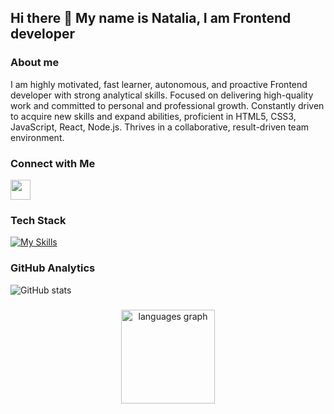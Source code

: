 ## Hi there 👋 My name is Natalia, I am Frontend developer

### About me

I am highly motivated, fast learner, autonomous, and proactive Frontend developer with strong analytical skills. Focused on delivering high-quality work and committed to personal and professional growth. Constantly driven to acquire new skills and expand abilities, proficient in HTML5, CSS3, JavaScript, React, Node.js. Thrives in a collaborative, result-driven team environment.

### Connect with Me

<p align="left"> <a href="https://www.linkedin.com/in/natalia-yarema" target="_blank" rel="noreferrer"> <picture> <source media="(prefers-color-scheme: dark)" srcset="https://raw.githubusercontent.com/danielcranney/readme-generator/main/public/icons/socials/linkedin-dark.svg" /> <source media="(prefers-color-scheme: light)" srcset="https://raw.githubusercontent.com/danielcranney/readme-generator/main/public/icons/socials/linkedin.svg" /> <img src="https://raw.githubusercontent.com/danielcranney/readme-generator/main/public/icons/socials/linkedin.svg" width="32" height="32" /> </picture> </a>
</p>

### Tech Stack


[![My Skills](https://skillicons.dev/icons?i=js,html,css,react,redux,git,github,nodejs,vite,mongodb,vercel,vscode,emotion,styledcomponents,bootstrap,materialui,figma)](https://skillicons.dev)


### GitHub Analytics


![ GitHub stats](https://github-readme-stats.vercel.app/api?username=YaremaNatalia&show_icons=true&theme=radical)


###

<div align="center">

  <img src="https://github-readme-stats.vercel.app/api/top-langs?username=YaremaNatalia&locale=en&hide_title=false&layout=compact&card_width=320&langs_count=5&theme=dracula&hide_border=false&order=2" height="150" alt="languages graph"  />
</div>

###
